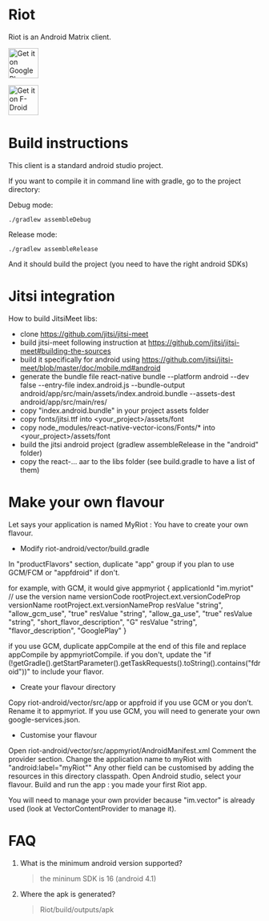 Riot
=======

 Riot is an Android Matrix client.
  		  
 [<img src="https://play.google.com/intl/en_us/badges/images/generic/en_badge_web_generic.png" alt="Get it on Google Play" height="60">](https://play.google.com/store/apps/details?id=im.vector.alpha&hl=en&utm_source=global_co&utm_medium=prtnr&utm_content=Mar2515&utm_campaign=PartBadge&pcampaignid=MKT-Other-global-all-co-prtnr-py-PartBadge-Mar2515-1)	
   
 [<img src="https://f-droid.org/badge/get-it-on.png" alt="Get it on F-Droid" height="60">](https://f-droid.org/app/im.vector.alpha)
 

Build instructions
==================

This client is a standard android studio project.

If you want to compile it in command line with gradle, go to the project directory:

Debug mode:

`./gradlew assembleDebug`

Release mode:

`./gradlew assembleRelease`

And it should build the project (you need to have the right android SDKs)

Jitsi integration
==================
How to build JitsiMeet libs:
- clone https://github.com/jitsi/jitsi-meet
- build jitsi-meet following instruction at https://github.com/jitsi/jitsi-meet#building-the-sources
- build it specifically for android using https://github.com/jitsi/jitsi-meet/blob/master/doc/mobile.md#android
- generate the bundle file
    react-native bundle --platform android --dev false --entry-file index.android.js --bundle-output android/app/src/main/assets/index.android.bundle --assets-dest android/app/src/main/res/
- copy "index.android.bundle" in your project assets folder
- copy fonts/jitsi.ttf into <your_project>/assets/font
- copy node_modules/react-native-vector-icons/Fonts/* into <your_project>/assets/font
- build the jitsi android project (gradlew assembleRelease in the "android" folder)
- copy the react-... aar to the libs folder (see build.gradle to have a list of them)


Make your own flavour
=====================

Let says your application is named MyRiot : You have to create your own flavour.

- Modify riot-android/vector/build.gradle

In "productFlavors" section, duplicate "app" group if you plan to use GCM/FCM or "appfdroid" if don't.

for example, with GCM, it would give
appmyriot {
    applicationId "im.myriot"
    // use the version name
    versionCode rootProject.ext.versionCodeProp
    versionName rootProject.ext.versionNameProp
    resValue "string", "allow_gcm_use", "true"
    resValue "string", "allow_ga_use", "true"
    resValue "string", "short_flavor_description", "G"
    resValue "string", "flavor_description", "GooglePlay"
}

if you use GCM, duplicate appCompile at the end of this file and replace appCompile by appmyriotCompile.
if you don't, update the "if (!getGradle().getStartParameter().getTaskRequests().toString().contains("fdroid"))" to include your flavor.

- Create your flavour directory

Copy riot-android/vector/src/app or appfroid if you use GCM or you don’t.
Rename it to appmyriot.
If you use GCM, you will need to generate your own google-services.json.

- Customise your flavour

Open riot-android/vector/src/appmyriot/AndroidManifest.xml
Comment the provider section.
Change the application name to myRiot with "android:label="myRiot""
Any other field can be customised by adding the resources in this directory classpath.
Open Android studio, select your flavour.
Build and run the app : you made your first Riot app.

You will need to manage your own provider because "im.vector" is already used (look at VectorContentProvider to manage it).

FAQ
===

1. What is the minimum android version supported?

    > the mininum SDK is 16 (android 4.1)

2. Where the apk is generated?

	> Riot/build/outputs/apk

